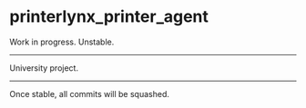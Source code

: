 # printerlynx_printer_agent

Work in progress. Unstable.

----

University project.

----

Once stable, all commits will be squashed.



